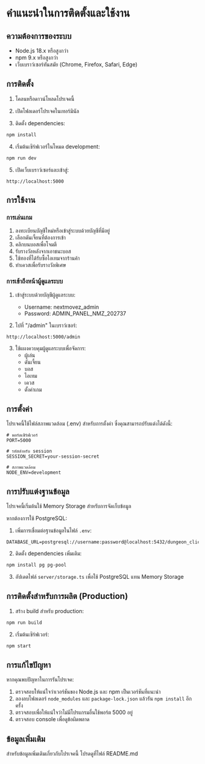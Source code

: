 # คำแนะนำในการติดตั้งและใช้งาน

## ความต้องการของระบบ

- Node.js 18.x หรือสูงกว่า
- npm 9.x หรือสูงกว่า
- เว็บเบราว์เซอร์ทันสมัย (Chrome, Firefox, Safari, Edge)

## การติดตั้ง

1. โคลนหรือดาวน์โหลดโปรเจคนี้

2. เปิดโฟลเดอร์โปรเจคในเทอร์มินัล

3. ติดตั้ง dependencies:

```bash
npm install
```

4. เริ่มต้นเซิร์ฟเวอร์ในโหมด development:

```bash
npm run dev
```

5. เปิดเว็บเบราว์เซอร์และเข้าสู่:

```
http://localhost:5000
```

## การใช้งาน

### การเล่นเกม

1. ลงทะเบียนบัญชีใหม่หรือเข้าสู่ระบบด้วยบัญชีที่มีอยู่
2. เลือกดันเจี้ยนที่ต้องการเข้า
3. คลิกบนบอสเพื่อโจมตี
4. รับรางวัลหลังจากเอาชนะบอส
5. ใช้ทองที่ได้รับซื้อไอเทมจากร้านค้า
6. ทำเควสเพื่อรับรางวัลพิเศษ

### การเข้าถึงหน้าผู้ดูแลระบบ

1. เข้าสู่ระบบด้วยบัญชีผู้ดูแลระบบ:
   - Username: nextmovez_admin
   - Password: ADMIN_PANEL_NMZ_202737
   
2. ไปที่ "/admin" ในเบราว์เซอร์:
```
http://localhost:5000/admin
```

3. ใช้แผงควบคุมผู้ดูแลระบบเพื่อจัดการ:
   - ผู้เล่น
   - ดันเจี้ยน
   - บอส
   - ไอเทม
   - เควส
   - ตั้งค่าเกม

## การตั้งค่า

โปรเจคนี้ใช้ไฟล์สภาพแวดล้อม (.env) สำหรับการตั้งค่า ซึ่งคุณสามารถปรับแต่งได้ดังนี้:

```
# พอร์ตเซิร์ฟเวอร์
PORT=5000

# รหัสสำหรับ session
SESSION_SECRET=your-session-secret

# สภาพแวดล้อม
NODE_ENV=development
```

## การปรับแต่งฐานข้อมูล

โปรเจคนี้เริ่มต้นใช้ Memory Storage สำหรับการจัดเก็บข้อมูล

หากต้องการใช้ PostgreSQL:

1. เพิ่มการเชื่อมต่อฐานข้อมูลในไฟล์ `.env`:
```
DATABASE_URL=postgresql://username:password@localhost:5432/dungeon_clicker
```

2. ติดตั้ง dependencies เพิ่มเติม:
```bash
npm install pg pg-pool
```

3. อัปเดตไฟล์ `server/storage.ts` เพื่อใช้ PostgreSQL แทน Memory Storage

## การติดตั้งสำหรับการผลิต (Production)

1. สร้าง build สำหรับ production:
```bash
npm run build
```

2. เริ่มต้นเซิร์ฟเวอร์:
```bash
npm start
```

## การแก้ไขปัญหา

หากคุณพบปัญหาในการรันโปรเจค:

1. ตรวจสอบให้แน่ใจว่าเวอร์ชันของ Node.js และ npm เป็นเวอร์ชันที่แนะนำ
2. ลองลบโฟลเดอร์ `node_modules` และ `package-lock.json` แล้วรัน `npm install` อีกครั้ง
3. ตรวจสอบเพื่อให้แน่ใจว่าไม่มีโปรแกรมอื่นใช้พอร์ต 5000 อยู่
4. ตรวจสอบ console เพื่อดูข้อผิดพลาด

## ข้อมูลเพิ่มเติม

สำหรับข้อมูลเพิ่มเติมเกี่ยวกับโปรเจคนี้ โปรดดูที่ไฟล์ README.md